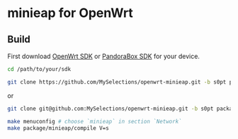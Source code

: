 # minieap for OpenWrt

## Build

First download [OpenWrt SDK](https://downloads.openwrt.org/) or [PandoraBox SDK](http://downloads.pangubox.com:6380/pandorabox/) for your device.

```sh
cd /path/to/your/sdk
```
```sh
git clone https://github.com/MySelections/openwrt-minieap.git -b s0pt package/minieap
```
or 
```sh
git clone git@github.com:MySelections/openwrt-minieap.git -b s0pt package/minieap
```
```sh
make menuconfig # choose `minieap` in section `Network`
make package/minieap/compile V=s
```
